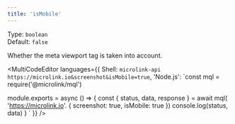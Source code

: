 ```yaml
---
title: 'isMobile'
--- 
```


Type: `boolean`<br/>
Default: `false`

Whether the meta viewport tag is taken into account.

<MultiCodeEditor languages={{
  Shell: `microlink-api https://microlink.io&screenshot&isMobile=true`,
  'Node.js': `const mql = require('@microlink/mql')
 
module.exports = async () => {
  const { status, data, response } = await mql(
    'https://microlink.io'. { 
      screenshot: true,
      isMobile: true
  })
  console.log(status, data)
}
  `
  }} 
/>
